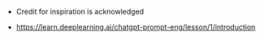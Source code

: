 * Credit for inspiration is acknowledged

* https://learn.deeplearning.ai/chatgpt-prompt-eng/lesson/1/introduction